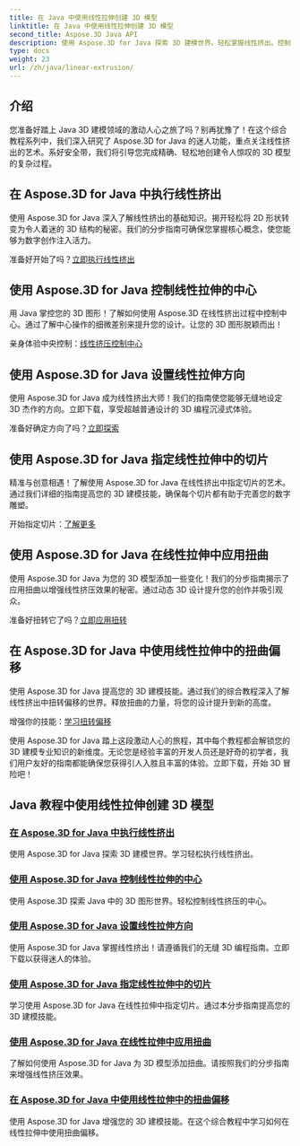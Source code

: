 ```yaml
---
title: 在 Java 中使用线性拉伸创建 3D 模型
linktitle: 在 Java 中使用线性拉伸创建 3D 模型
second_title: Aspose.3D Java API
description: 使用 Aspose.3D for Java 探索 3D 建模世界。轻松掌握线性挤出。控制中心、设置方向、指定切片、应用扭曲等等！
type: docs
weight: 23
url: /zh/java/linear-extrusion/
---
```

## 介绍


您准备好踏上 Java 3D 建模领域的激动人心之旅了吗？别再犹豫了！在这个综合教程系列中，我们深入研究了 Aspose.3D for Java 的迷人功能，重点关注线性挤出的艺术。系好安全带，我们将引导您完成精确、轻松地创建令人惊叹的 3D 模型的复杂过程。

## 在 Aspose.3D for Java 中执行线性挤出

使用 Aspose.3D for Java 深入了解线性挤出的基础知识。揭开轻松将 2D 形状转变为令人着迷的 3D 结构的秘密。我们的分步指南可确保您掌握核心概念，使您能够为数字创作注入活力。

准备好开始了吗？[立即执行线性挤出](./performing-linear-extrusion/)

## 使用 Aspose.3D for Java 控制线性拉伸的中心

用 Java 掌控您的 3D 图形！了解如何使用 Aspose.3D 在线性挤出过程中控制中心。通过了解中心操作的细微差别来提升您的设计。让您的 3D 图形脱颖而出！

亲身体验中央控制：[线性挤压控制中心](./controlling-center/)

## 使用 Aspose.3D for Java 设置线性拉伸方向

使用 Aspose.3D for Java 成为线性挤出大师！我们的指南使您能够无缝地设定 3D 杰作的方向。立即下载，享受超越普通设计的 3D 编程沉浸式体验。

准备好确定方向了吗？[立即探索](./setting-direction/)

## 使用 Aspose.3D for Java 指定线性拉伸中的切片

精准与创意相遇！了解使用 Aspose.3D for Java 在线性挤出中指定切片的艺术。通过我们详细的指南提高您的 3D 建模技能，确保每个切片都有助于完善您的数字雕塑。

开始指定切片：[了解更多](./specifying-slices/)

## 使用 Aspose.3D for Java 在线性拉伸中应用扭曲

使用 Aspose.3D for Java 为您的 3D 模型添加一些变化！我们的分步指南揭示了应用扭曲以增强线性挤压效果的秘密。通过动态 3D 设计提升您的创作并吸引观众。

准备好扭转它了吗？[立即应用扭转](./applying-twist/)

## 在 Aspose.3D for Java 中使用线性拉伸中的扭曲偏移

使用 Aspose.3D for Java 提高您的 3D 建模技能。通过我们的综合教程深入了解线性挤出中扭转偏移的世界。释放扭曲的力量，将您的设计提升到新的高度。

增强你的技能：[学习扭转偏移](./using-twist-offset/)

使用 Aspose.3D for Java 踏上这段激动人心的旅程，其中每个教程都会解锁您的 3D 建模专业知识的新维度。无论您是经验丰富的开发人员还是好奇的初学者，我们用户友好的指南都能确保您获得引人入胜且丰富的体验。立即下载，开始 3D 冒险吧！
## Java 教程中使用线性拉伸创建 3D 模型
### [在 Aspose.3D for Java 中执行线性挤出](./performing-linear-extrusion/)
使用 Aspose.3D for Java 探索 3D 建模世界。学习轻松执行线性挤出。
### [使用 Aspose.3D for Java 控制线性拉伸的中心](./controlling-center/)
使用 Aspose.3D 探索 Java 中的 3D 图形世界。轻松控制线性挤压的中心。
### [使用 Aspose.3D for Java 设置线性拉伸方向](./setting-direction/)
使用 Aspose.3D for Java 掌握线性挤出！请遵循我们的无缝 3D 编程指南。立即下载以获得迷人的体验。
### [使用 Aspose.3D for Java 指定线性拉伸中的切片](./specifying-slices/)
学习使用 Aspose.3D for Java 在线性拉伸中指定切片。通过本分步指南提高您的 3D 建模技能。
### [使用 Aspose.3D for Java 在线性拉伸中应用扭曲](./applying-twist/)
了解如何使用 Aspose.3D for Java 为 3D 模型添加扭曲。请按照我们的分步指南来增强线性挤压效果。
### [在 Aspose.3D for Java 中使用线性拉伸中的扭曲偏移](./using-twist-offset/)
使用 Aspose.3D for Java 增强您的 3D 建模技能。在这个综合教程中学习如何在线性拉伸中使用扭曲偏移。